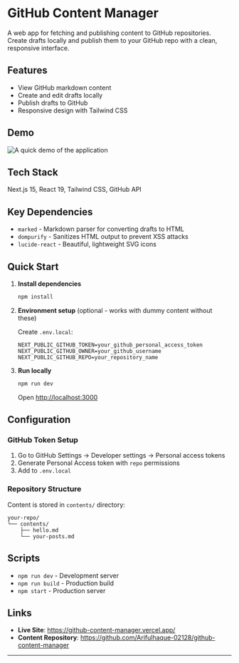 # GitHub Content Manager

A web app for fetching and publishing content to GitHub repositories. Create drafts locally and publish them to your GitHub repo with a clean, responsive interface.

## Features

- View GitHub markdown content
- Create and edit drafts locally
- Publish drafts to GitHub
- Responsive design with Tailwind CSS

## Demo

![A quick demo of the application](./demo.gif)

## Tech Stack

Next.js 15, React 19, Tailwind CSS, GitHub API

## Key Dependencies

- `marked` - Markdown parser for converting drafts to HTML
- `dompurify` - Sanitizes HTML output to prevent XSS attacks
- `lucide-react` - Beautiful, lightweight SVG icons

## Quick Start

1. **Install dependencies**
   ```bash
   npm install
   ```

2. **Environment setup** (optional - works with dummy content without these)
   
   Create `.env.local`:
   ```env
   NEXT_PUBLIC_GITHUB_TOKEN=your_github_personal_access_token
   NEXT_PUBLIC_GITHUB_OWNER=your_github_username
   NEXT_PUBLIC_GITHUB_REPO=your_repository_name
   ```

3. **Run locally**
   ```bash
   npm run dev
   ```
   
   Open [http://localhost:3000](http://localhost:3000)

## Configuration

### GitHub Token Setup

1. Go to GitHub Settings → Developer settings → Personal access tokens
2. Generate Personal Access token with `repo` permissions
3. Add to `.env.local`

### Repository Structure

Content is stored in `contents/` directory:
```
your-repo/
└── contents/
    ├── hello.md
    └── your-posts.md
```

## Scripts

- `npm run dev` - Development server
- `npm run build` - Production build
- `npm start` - Production server

## Links

- **Live Site**: https://github-content-manager.vercel.app/
- **Content Repository**: https://github.com/Arifulhaque-02128/github-content-manager

---
